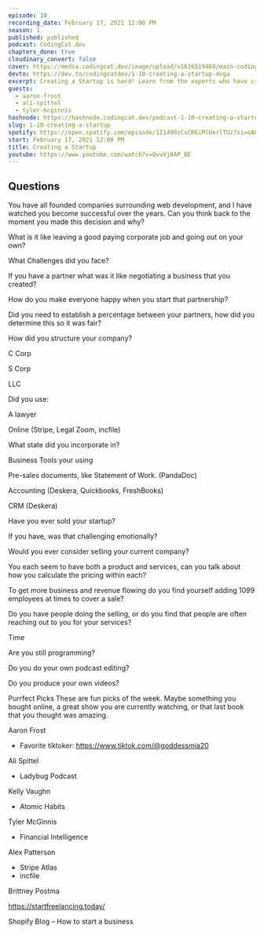```yaml
---
episode: 10
recording_date: February 17, 2021 12:00 PM
season: 1
published: published
podcast: CodingCat.dev
chapters_done: true
cloudinary_convert: false
cover: https://media.codingcat.dev/image/upload/v1616519489/main-codingcatdev-photo/ilnwzjko76hr0lddwxk5.png
devto: https://dev.to/codingcatdev/1-10-creating-a-startup-4oga
excerpt: Creating a Startup is hard! Learn from the experts who have created great startup companies. Everything from an LLC to Stripe's new C-Corp tool Atlas.
guests:
  - aaron-frost
  - ali-spittel
  - tyler-mcginnis
hashnode: https://hashnode.codingcat.dev/podcast-1-10-creating-a-startup
slug: 1-10-creating-a-startup
spotify: https://open.spotify.com/episode/1I1490zCsCREiMlUerlTUz?si=oA8HA5zqSgKXAm855N2O_g
start: February 17, 2021 12:00 PM
title: Creating a Startup
youtube: https://www.youtube.com/watch?v=QvvVjBAP_BE
---
```


## Questions

You have all founded companies surrounding web development, and I have watched you become successful over the years. Can you think back to the moment you made this decision and why?

What is it like leaving a good paying corporate job and going out on your own?

What Challenges did you face?

If you have a partner what was it like negotiating a business that you created?

How do you make everyone happy when you start that partnership?

Did you need to establish a percentage between your partners, how did you determine this so it was fair?

How did you structure your company?

C Corp

S Corp

LLC

Did you use:

A lawyer

Online (Stripe, Legal Zoom, incfile)

What state did you incorporate in?

Business Tools your using

Pre-sales documents, like Statement of Work. (PandaDoc)

Accounting (Deskera, Quickbooks, FreshBooks)

CRM (Deskera)

Have you ever sold your startup?

If you have, was that challenging emotionally?

Would you ever consider selling your current company?

You each seem to have both a product and services, can you talk about how you calculate the pricing within each?

To get more business and revenue flowing do you find yourself adding 1099 employees at times to cover a sale?

Do you have people doing the selling, or do you find that people are often reaching out to you for your services?

Time

Are you still programming?

Do you do your own podcast editing?

Do you produce your own videos?

Purrfect Picks
These are fun picks of the week. Maybe something you bought online, a great show you are currently watching, or that last book that you thought was amazing.

Aaron Frost

- Favorite tiktoker: https://www.tiktok.com/@goddessmia20

Ali Spittel

- Ladybug Podcast

Kelly Vaughn

- Atomic Habits

Tyler McGinnis

- Financial Intelligence

Alex Patterson

- Stripe Atlas
- incfile

Brittney Postma

https://startfreelancing.today/

Shopify Blog – How to start a business

